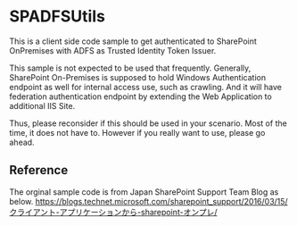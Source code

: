 # SPADFSUtils

This is a client side code sample to get authenticated to SharePoint OnPremises with ADFS as Trusted Identity Token Issuer.

This sample is not expected to be used that frequently.
Generally, SharePoint On-Premises is supposed to hold Windows Authentication endpoint as well for internal access use, such as crawling. 
And it will have federation authentication endpoint by extending the Web Application to additional IIS Site.

Thus, please reconsider if this should be used in your scenario. Most of the time, it does not have to. However if you really want to use, please go ahead.

## Reference
The orginal sample code is from Japan SharePoint Support Team Blog as below.
https://blogs.technet.microsoft.com/sharepoint_support/2016/03/15/クライアント-アプリケーションから-sharepoint-オンプレ/
